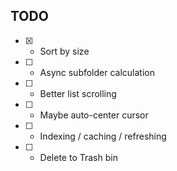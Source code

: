 ## TODO
- [x] - Sort by size
- [ ] - Async subfolder calculation
- [ ] - Better list scrolling
- [ ] - Maybe auto-center cursor
- [ ] - Indexing / caching / refreshing
- [ ] - Delete to Trash bin
